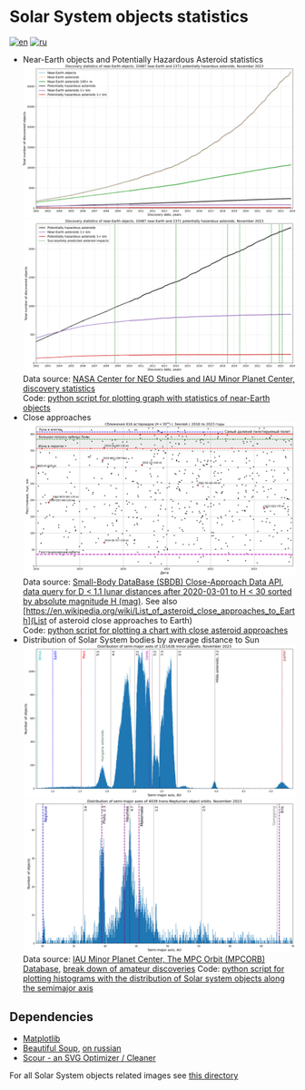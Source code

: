# Solar System objects statistics

[![en](https://img.shields.io/badge/lang-en-red.svg)](README.md)
[![ru](https://img.shields.io/badge/lang-ru-green.svg)](README-ru.md)

* Near-Earth objects and Potentially Hazardous Asteroid statistics
![NEOs and PHAs cumulative statistics](../../../plots/solarsystem/neo_pha_graph-2002.png "NEOs and PHAs cumulative statistics")
![PHAs cumulative statistics with successfully predicted asteroid impacts](../../../plots/solarsystem/pha_graph_predicted_impacts-2002.png "PHAs cumulative statistics with successfully predicted asteroid impacts")
Data source: [NASA Center for NEO Studies and IAU Minor Planet Center, discovery statistics](https://cneos.jpl.nasa.gov/stats/)  
Code: [python script for plotting graph with statistics of near-Earth objects](./plot_neos_population_graph.py)
* Close approaches
![Asteroid close approaches at a distance of up to 1.1 LD](../../../plots/solarsystem/asteroid-close-approaches-1ld-ru.png)
Data source: [Small-Body DataBase (SBDB) Close-Approach Data API](https://ssd-api.jpl.nasa.gov/doc/cad.html),
[data query for D < 1.1 lunar distances after 2020-03-01 to H < 30 sorted by absolute magnitude H (mag)](https://ssd-api.jpl.nasa.gov/cad.api?dist-max=1.1LD&date-min=2020-03-01&h-max=30&sort=h).
See also [https://en.wikipedia.org/wiki/List_of_asteroid_close_approaches_to_Earth](List of asteroid close approaches to Earth)  
Code: [python script for plotting a chart with close asteroid approaches](./plot_close_approaches.py)
* Distribution of Solar System bodies by average distance to Sun
![Distribution of minor planets by semi-major axis between Venus and Jupiter](../../../plots/solarsystem/mpcorb-hist-a0.7-5.4.png "Distribution of minor planets by semi-major axis between Venus and Jupiter (histogram of 8000 bins)")
![Distribution of minor planets by semi-major axis beyond Neptune](../../../plots/solarsystem/mpcorb-hist-a29-70.png "Distribution of minor planets by semi-major axis beyond Neptune (histogram of 900 bins)")
Data source: [IAU Minor Planet Center, The MPC Orbit (MPCORB) Database](https://minorplanetcenter.net/iau/MPCORB.html),
[break down of amateur discoveries](https://minorplanetcenter.net/iau/special/AmateurDiscoveries.txt)
Code: [python script for plotting histograms with the distribution of Solar system objects along the semimajor axis](./plot_mpcorb_hist.py)

## Dependencies

* [Matplotlib](https://matplotlib.org/)
* [Beautiful Soup](https://www.crummy.com/software/BeautifulSoup/bs4/doc/), [on russian](https://www.crummy.com/software/BeautifulSoup/bs4/doc.ru/)
* [Scour - an SVG Optimizer / Cleaner](https://github.com/scour-project/scour)

For all Solar System objects related images see [this directory](../../../plots/solarsystem/)
